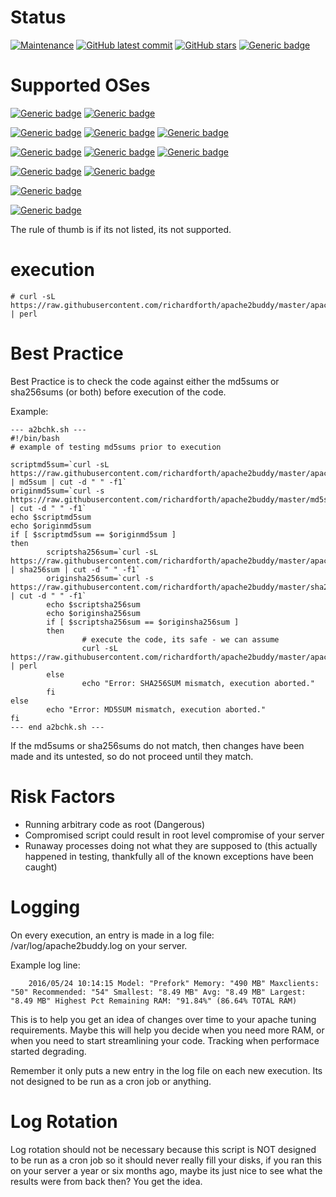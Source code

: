 # Status
[![Maintenance](https://img.shields.io/badge/Maintained%3F-yes-green.svg)](https://GitHub.com/richardforth/apache2buddy/graphs/commit-activity) [![GitHub latest commit](https://badgen.net/github/last-commit/richardforth/apache2buddy)](https://GitHub.com/richardforth/apache2buddy/commit/) [![GitHub stars](https://badgen.net/github/stars/richardforth/apache2buddy)](https://GitHub.com/richardforth/apache2buddy/stargazers/) [![Generic badge](https://img.shields.io/badge/Tests-Some%20Deprecation%20Warnings-yellow.svg)](https://shields.io/)

# Supported OSes

[![Generic badge](https://img.shields.io/badge/Centos%207-Passing-Green.svg)](https://shields.io/) [![Generic badge](https://img.shields.io/badge/Scientific%207-Passing-Green.svg)](https://shields.io/)

[![Generic badge](https://img.shields.io/badge/Centos%208-Deprecated-yellow.svg)](https://shields.io/)  [![Generic badge](https://img.shields.io/badge/Rocky%20Linux%208-Passing-Green.svg)](https://shields.io/) [![Generic badge](https://img.shields.io/badge/AlmaLinux%208-Passing-Green.svg)](https://shields.io/)

[![Generic badge](https://img.shields.io/badge/Debian%209-Passing:%20EOL%20DATE%20June%2030%202022-yellow.svg)](https://shields.io/) [![Generic badge](https://img.shields.io/badge/Debian%2010-Passing-Green.svg)](https://shields.io/) [![Generic badge](https://img.shields.io/badge/Debian%2011-Passing%20with%20minor%20errors%20or%20warnings-yellow.svg)](https://shields.io/)

[![Generic badge](https://img.shields.io/badge/Ubuntu%2018.04-Passing-Green.svg)](https://shields.io/) [![Generic badge](https://img.shields.io/badge/Ubuntu%2020.04-Passing-Green.svg)](https://shields.io/)

[![Generic badge](https://img.shields.io/badge/Amazon%20Linux%202-Passing%20with%20minor%20errors%20or%20warnings-yellow.svg)](https://shields.io/)

[![Generic badge](https://img.shields.io/badge/SLES%2012-Unable%20To%20Test%20Need%20Testers-red.svg)](https://shields.io/)


The rule of thumb is if its not listed, its not supported.

# execution

	# curl -sL https://raw.githubusercontent.com/richardforth/apache2buddy/master/apache2buddy.pl | perl


# Best Practice
        
Best Practice is to check the code against either the md5sums or sha256sums (or both) before execution of the code.

Example:

	--- a2bchk.sh ---
	#!/bin/bash
	# example of testing md5sums prior to execution
	
	scriptmd5sum=`curl -sL https://raw.githubusercontent.com/richardforth/apache2buddy/master/apache2buddy.pl | md5sum | cut -d " " -f1`
	originmd5sum=`curl -s https://raw.githubusercontent.com/richardforth/apache2buddy/master/md5sums.txt | cut -d " " -f1`
	echo $scriptmd5sum
	echo $originmd5sum
	if [ $scriptmd5sum == $originmd5sum ]
	then
	        scriptsha256sum=`curl -sL https://raw.githubusercontent.com/richardforth/apache2buddy/master/apache2buddy.pl | sha256sum | cut -d " " -f1`
	        originsha256sum=`curl -s https://raw.githubusercontent.com/richardforth/apache2buddy/master/sha256sums.txt | cut -d " " -f1`
	        echo $scriptsha256sum
	        echo $originsha256sum
	        if [ $scriptsha256sum == $originsha256sum ]
	        then
	                # execute the code, its safe - we can assume
	                curl -sL https://raw.githubusercontent.com/richardforth/apache2buddy/master/apache2buddy.pl | perl
	        else
	                echo "Error: SHA256SUM mismatch, execution aborted."
	        fi
	else
	        echo "Error: MD5SUM mismatch, execution aborted."
	fi
	--- end a2bchk.sh ---

If the md5sums or sha256sums do not match, then changes have been made and its untested, so do not proceed until they match.

# Risk Factors

- Running arbitrary code as root (Dangerous)
- Compromised script could result in root level compromise of your server
- Runaway processes doing not what they are supposed to (this actually happened in testing, thankfully all of the known exceptions have been caught)


# Logging

On every execution, an entry is made in a log file: /var/log/apache2buddy.log on your server.

Example log line:

        2016/05/24 10:14:15 Model: "Prefork" Memory: "490 MB" Maxclients: "50" Recommended: "54" Smallest: "8.49 MB" Avg: "8.49 MB" Largest: "8.49 MB" Highest Pct Remaining RAM: "91.84%" (86.64% TOTAL RAM)


This is to help you get an idea of changes over time to your apache tuning requirements. Maybe this will help you decide when you need more RAM, or when you need to start streamlining your code. Tracking when performace started degrading.

Remember it only puts a new entry in the log file on each new execution. Its not designed to be run as a cron job or anything.

# Log Rotation

Log rotation should not be necessary because this script is NOT designed to be run as a cron job so it should never really fill your disks, if you ran this on your server a year or six months ago, maybe its just nice to see what the results were from back then? You get the idea.

